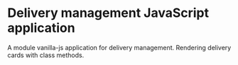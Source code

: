 # Delivery management JavaScript application

A module vanilla-js application for delivery management. Rendering delivery cards with class methods.